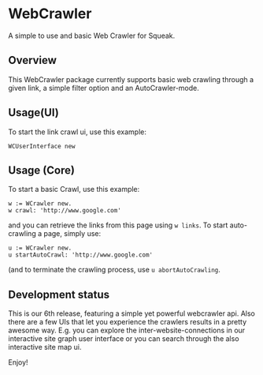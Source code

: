 # WebCrawler
A simple to use and basic Web Crawler for Squeak.
## Overview
This WebCrawler package currently supports basic web crawling through a given link, a simple filter option and an AutoCrawler-mode.
## Usage(UI)

To start the link crawl ui, use this example:
```
WCUserInterface new
```

## Usage (Core)
To start a basic Crawl, use this example:
```
w := WCrawler new.
w crawl: 'http://www.google.com'
```
and you can retrieve the links from this page using ``w links``.
To start auto-crawling a page, simply use:
```
u := WCrawler new.
u startAutoCrawl: 'http://www.google.com'
```
(and to terminate the crawling process, use ``u abortAutoCrawling``.

## Development status

This is our 6th release, featuring a simple yet powerful webcrawler api. Also there are a few UIs that let you experience the crawlers results in a pretty awesome way. E.g. you can explore the inter-website-connections in our interactive site graph user interface or you can search through the also interactive site map ui.

Enjoy!
